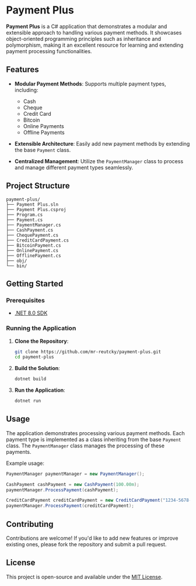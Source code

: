 # Payment Plus

**Payment Plus** is a C# application that demonstrates a modular and extensible approach to handling various payment methods. It showcases object-oriented programming principles such as inheritance and polymorphism, making it an excellent resource for learning and extending payment processing functionalities.

## Features

- **Modular Payment Methods**: Supports multiple payment types, including:
  - Cash
  - Cheque
  - Credit Card
  - Bitcoin
  - Online Payments
  - Offline Payments

- **Extensible Architecture**: Easily add new payment methods by extending the base `Payment` class.

- **Centralized Management**: Utilize the `PaymentManager` class to process and manage different payment types seamlessly.

## Project Structure

```
payment-plus/
├── Payment Plus.sln
├── Payment Plus.csproj
├── Program.cs
├── Payment.cs
├── PaymentManager.cs
├── CashPayment.cs
├── ChequePayment.cs
├── CreditCardPayment.cs
├── BitcoinPayment.cs
├── OnlinePayment.cs
├── OfflinePayment.cs
├── obj/
└── bin/
```

## Getting Started

### Prerequisites

- [.NET 8.0 SDK](https://dotnet.microsoft.com/download/dotnet/8.0)

### Running the Application

1. **Clone the Repository**:

   ```bash
   git clone https://github.com/mr-reutcky/payment-plus.git
   cd payment-plus
   ```

2. **Build the Solution**:

   ```bash
   dotnet build
   ```

3. **Run the Application**:

   ```bash
   dotnet run
   ```

## Usage

The application demonstrates processing various payment methods. Each payment type is implemented as a class inheriting from the base `Payment` class. The `PaymentManager` class manages the processing of these payments.

Example usage:

```csharp
PaymentManager paymentManager = new PaymentManager();

CashPayment cashPayment = new CashPayment(100.00m);
paymentManager.ProcessPayment(cashPayment);

CreditCardPayment creditCardPayment = new CreditCardPayment("1234-5678-9012-3456", 250.00m);
paymentManager.ProcessPayment(creditCardPayment);
```

## Contributing

Contributions are welcome! If you'd like to add new features or improve existing ones, please fork the repository and submit a pull request.

## License

This project is open-source and available under the [MIT License](LICENSE).
